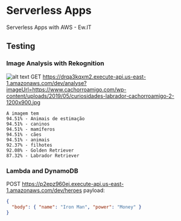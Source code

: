 # Serverless Apps
Serverless Apps with AWS - Ew.IT

## Testing

### Image Analysis with Rekognition 
![alt text](https://www.cachorroamigo.com/wp-content/uploads/2019/05/curiosidades-labrador-cachorroamigo-2-1200x900.jpg)
GET https://drqa3kqxm2.execute-api.us-east-1.amazonaws.com/dev/analyse?imageUrl=https://www.cachorroamigo.com/wp-content/uploads/2019/05/curiosidades-labrador-cachorroamigo-2-1200x900.jpg

```
A imagem tem
94.51% - Animais de estimação
94.51% - caninos
94.51% - mamíferos
94.51% - cães
94.51% - animais
92.37% - filhotes
92.08% - Golden Retriever
87.32% - Labrador Retriever
```

### Lambda and DynamoDB
POST https://p2epz960ej.execute-api.us-east-1.amazonaws.com/dev/heroes
payload:
```json
{
  "body": { "name": "Iron Man", "power": "Money" }
}
```